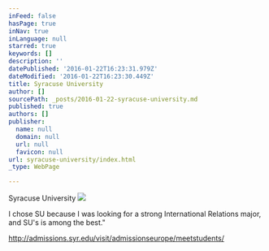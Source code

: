 ```yaml
---
inFeed: false
hasPage: true
inNav: true
inLanguage: null
starred: true
keywords: []
description: ''
datePublished: '2016-01-22T16:23:31.979Z'
dateModified: '2016-01-22T16:23:30.449Z'
title: Syracuse University
author: []
sourcePath: _posts/2016-01-22-syracuse-university.md
published: true
authors: []
publisher:
  name: null
  domain: null
  url: null
  favicon: null
url: syracuse-university/index.html
_type: WebPage

---
```

Syracuse University
![](https://the-grid-user-content.s3-us-west-2.amazonaws.com/19244156-e0f6-4f10-b237-bf23d0db6b14.jpg)

I chose SU because I was looking for a strong International Relations major, and SU's is among the best."

http://admissions.syr.edu/visit/admissionseurope/meetstudents/